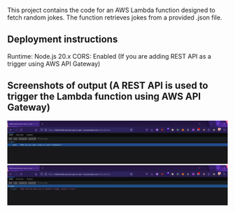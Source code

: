 This project contains the code for an AWS Lambda function designed to fetch random jokes. The function retrieves jokes from a provided .json file.

## Deployment instructions

Runtime: Node.js 20.x
CORS: Enabled (If you are adding REST API as a trigger using AWS API Gateway)

## Screenshots of output (A REST API is used to trigger the Lambda function using AWS API Gateway)

![output1](./screenshot/output-1.png)
![output2](./screenshot/output-2.png)
